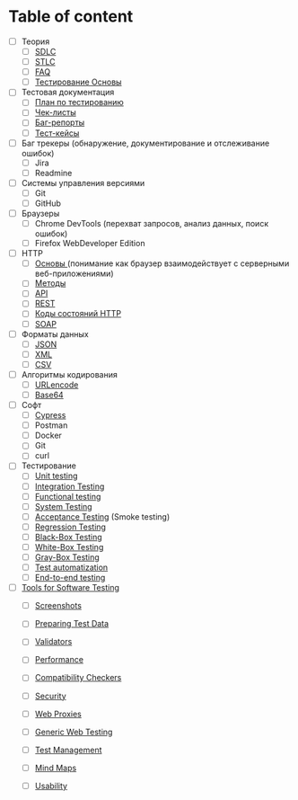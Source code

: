 # Table of content

* [ ] Теория
  * [ ] [SDLC](sdlc.md)
  * [ ] [STLC](stlc.md)
  * [ ] [FAQ](faq.md)
  * [ ] [Тестирование Основы](testing-basics.md)
* [ ] Тестовая документация
  * [ ] [План по тестированию](testovaya-dokumentaciya/test-plan.md)
  * [ ] [Чек-листы](testovaya-dokumentaciya/check-list.md)
  * [ ] [Баг-репорты](testovaya-dokumentaciya/bug-report.md)
  * [ ] [Тест-кейсы](testovaya-dokumentaciya/test-cases.md)
* [ ] Баг трекеры \(обнаружение, документирование и отслеживание ошибок\)
  * [ ] Jira
  * [ ] Readmine
* [ ] Системы управления версиями
  * [ ] Git
  * [ ] GitHub
* [ ] Браузеры
  * [ ] Chrome DevTools \(перехват запросов, анализ данных, поиск ошибок\)
  * [ ] Firefox WebDeveloper Edition
* [ ] HTTP
  * [ ] [Основы ](http/basics-http.md)\(понимание как браузер взаимодействует с серверными веб-приложениями\)
  * [ ] [Методы](http/basics-http.md#metody)
  * [ ] [API](http/api.md)
  * [ ] [REST](http/rest.md)
  * [ ] [Коды состояний HTTP](http/rest.md#20e3)
  * [ ] [SOAP](http/soap.md)
* [ ] Форматы данных
  * [ ] [JSON](formaty-dannykh/json.md)
  * [ ] [XML](formaty-dannykh/xml.md)
  * [ ] [CSV](formaty-dannykh/csv.md)
* [ ] Алгоритмы кодирования
  * [ ] [URLencode](algoritmy-kodirovaniya/urlencode.md)
  * [ ] [Base64](algoritmy-kodirovaniya/base64.md)
* [ ] Софт
  * [ ] [Cypress](software/cypress.md)
  * [ ] Postman
  * [ ] Docker
  * [ ] Git
  * [ ] curl
* [ ] Тестирование
  * [ ] [Unit testing](testirovanie/testing.md#unit-testing)
  * [ ] [Integration Testing](testirovanie/testing.md#integration-testing)
  * [ ] [Functional testing](testirovanie/testing.md#functional-testing)
  * [ ] [System Testing](testirovanie/testing.md#system-testing)
  * [ ] [Acceptance Testing](testirovanie/testing.md#acceptance-testing-smoke-testing) \(Smoke testing\)
  * [ ] [Regression Testing](testirovanie/testing.md#regression-testing)
  * [ ] [Black-Box Testing](testirovanie/testing.md#black-box-testing)
  * [ ] [White-Box Testing](testirovanie/testing.md#white-box-testing)
  * [ ] [Gray-Box Testing](testirovanie/testing.md#grey-box-testing)
  * [ ] [Test automatization](testirovanie/testing.md#test-automatization)
  * [ ] [End-to-end testing](testirovanie/testing.md#end-to-end-testing)
* [ ] [Tools for Software Testing](tools-1/tools.md)
  * [ ] [Screenshots](tools-1/tools.md#screenshots)
  * [ ] [Preparing Test Data](tools-1/tools.md#preparing-test-data)
  * [ ] [Validators](tools-1/tools.md#validators)
  * [ ] [Performance](tools-1/tools.md#performance)
  * [ ] [Compatibility Checkers](tools-1/tools.md#compatibility-checkers)
  * [ ] [Security](tools-1/tools.md#security)
  * [ ] [Web Proxies](tools-1/tools.md#web-proxies)
  * [ ] [Generic Web Testing](tools-1/tools.md#generic-web-testing)
  * [ ] [Test Management](tools-1/tools.md#test-management)
  * [ ] [Mind Maps](tools-1/tools.md#mind-maps)
  * [ ] [Usability](tools-1/tools.md#usability)



